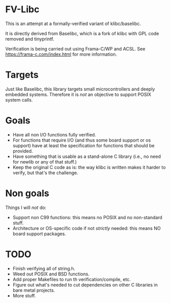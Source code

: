 FV-Libc
=======

This is an attempt at a formally-verified variant of klibc/baselibc.

It is directly derived from Baselibc, which is a fork of klibc with GPL code
removed and tinyprintf.

Verification is being carried out using Frama-C/WP and ACSL. See
https://frama-c.com/index.html for more information.


# Targets

Just like Baselibc, this library targets small microcontrollers and deeply
embedded systems. Therefore it is _not_ an objective to support POSIX system
calls.

# Goals

- Have all non I/O functions fully verified.
- For functions that require I/O (and thus some board support or os support)
  have at least the specification for functions that should be provided.
- Have something that is usable as a stand-alone C library (i.e., no need for
  newlib or any of that stuff.)
- Keep the original C code as is: the way klibc is written makes it harder to
  verify, but that's the challenge.

# Non goals

Things I will _not_ do:

- Support non C99 functions: this means no POSIX and no non-standard stuff.
- Architecture or OS-specific code if not _strictly_ needed: this means NO board
  support packages.

# TODO

- Finish verifying all of string.h.
- Weed out POSIX and BSD functions.
- Add proper Makefiles to run th verification/compile, etc.
- Figure out what's needed to cut dependencies on other C libraries in bare
  metal projects.
- More stuff.
